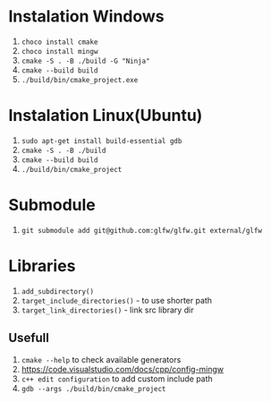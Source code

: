 # Instalation Windows
1. `choco install cmake`
2. `choco install mingw`
3. `cmake -S . -B ./build -G "Ninja"`
4. `cmake --build build`
5. `./build/bin/cmake_project.exe`

# Instalation Linux(Ubuntu)
1. `sudo apt-get install build-essential gdb`
2. `cmake -S . -B ./build`
3. `cmake --build build`
4. `./build/bin/cmake_project`

# Submodule
1. `git submodule add git@github.com:glfw/glfw.git external/glfw`

# Libraries
1. `add_subdirectory()`
2. `target_include_directories()` - to use shorter path
3. `target_link_directories()` - link src library dir

## Usefull
1. `cmake --help` to check available generators
2. https://code.visualstudio.com/docs/cpp/config-mingw
3. `c++ edit configuration` to add custom include path
4. `gdb --args ./build/bin/cmake_project`
